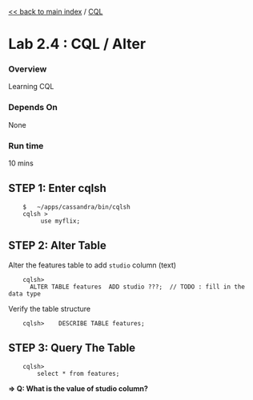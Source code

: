 <link rel='stylesheet' href='../assets/css/main.css'/>

[<< back to main index](../README.md)  / [CQL](README.md)

Lab 2.4 : CQL / Alter
=========================

### Overview
Learning CQL

### Depends On 
None

### Run time
10 mins


## STEP 1:  Enter cqlsh
```
    $   ~/apps/cassandra/bin/cqlsh
    cqlsh >
         use myflix;
```


## STEP 2:  Alter Table
Alter the features table to add `studio` column (text)
```
    cqlsh>
      ALTER TABLE features  ADD studio ???;  // TODO : fill in the data type
```

Verify the table structure
```
    cqlsh>    DESCRIBE TABLE features;
```

## STEP 3: Query The Table
```
    cqlsh>  
        select * from features;
```

**=> Q: What is the value of studio column?**

